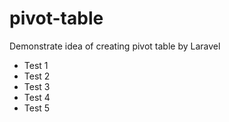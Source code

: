 # pivot-table
Demonstrate idea of creating pivot table by Laravel
 - Test 1
 - Test 2
 - Test 3
 - Test 4
 - Test 5
